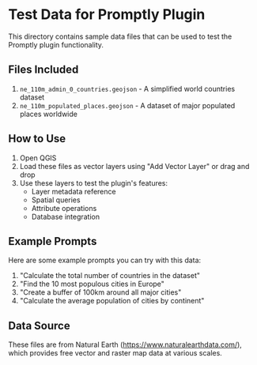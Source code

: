 # Test Data for Promptly Plugin

This directory contains sample data files that can be used to test the Promptly plugin functionality.

## Files Included

1. `ne_110m_admin_0_countries.geojson` - A simplified world countries dataset
2. `ne_110m_populated_places.geojson` - A dataset of major populated places worldwide

## How to Use

1. Open QGIS
2. Load these files as vector layers using "Add Vector Layer" or drag and drop
3. Use these layers to test the plugin's features:
   - Layer metadata reference
   - Spatial queries
   - Attribute operations
   - Database integration

## Example Prompts

Here are some example prompts you can try with this data:

1. "Calculate the total number of countries in the dataset"
2. "Find the 10 most populous cities in Europe"
3. "Create a buffer of 100km around all major cities"
4. "Calculate the average population of cities by continent"

## Data Source

These files are from Natural Earth (https://www.naturalearthdata.com/), which provides free vector and raster map data at various scales. 